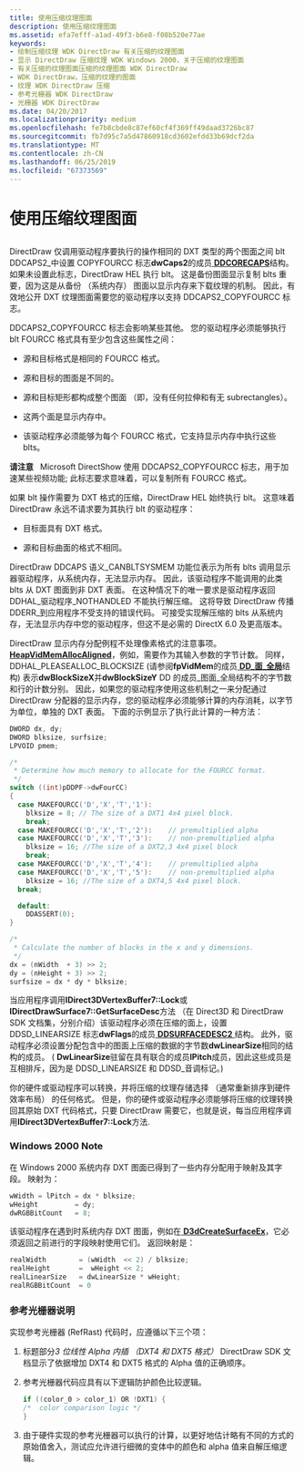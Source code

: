 ```yaml
---
title: 使用压缩纹理图面
description: 使用压缩纹理图面
ms.assetid: efa7efff-a1ad-49f3-b6e8-f08b520e77ae
keywords:
- 绘制压缩纹理 WDK DirectDraw 有关压缩的纹理图面
- 显示 DirectDraw 压缩纹理 WDK Windows 2000，关于压缩的纹理图面
- 有关压缩的纹理图面压缩的纹理图面 WDK DirectDraw
- WDK DirectDraw，压缩的纹理的图面
- 纹理 WDK DirectDraw 压缩
- 参考光栅器 WDK DirectDraw
- 光栅器 WDK DirectDraw
ms.date: 04/20/2017
ms.localizationpriority: medium
ms.openlocfilehash: fe7b8cbde8c87ef60cf4f369ff49daad3726bc87
ms.sourcegitcommit: fb7d95c7a5d47860918cd3602efdd33b69dcf2da
ms.translationtype: MT
ms.contentlocale: zh-CN
ms.lasthandoff: 06/25/2019
ms.locfileid: "67373569"
---
```

# <a name="using-compressed-texture-surfaces"></a>使用压缩纹理图面


## <span id="ddk_using_compressed_texture_surfaces_gg"></span><span id="DDK_USING_COMPRESSED_TEXTURE_SURFACES_GG"></span>


DirectDraw 仅调用驱动程序要执行的操作相同的 DXT 类型的两个图面之间 blt DDCAPS2\_中设置 COPYFOURCC 标志**dwCaps2**的成员[ **DDCORECAPS**](https://docs.microsoft.com/windows/desktop/api/ddrawi/ns-ddrawi-_ddcorecaps)结构。 如果未设置此标志，DirectDraw HEL 执行 blt。 这是备份图面显示复制 blts 重要，因为这是从备份 （系统内存） 图面以显示内存来下载纹理的机制。 因此，有效地公开 DXT 纹理图面需要您的驱动程序以支持 DDCAPS2\_COPYFOURCC 标志。

DDCAPS2\_COPYFOURCC 标志会影响某些其他。 您的驱动程序必须能够执行 blt FOURCC 格式具有至少包含这些属性之间：

-   源和目标格式是相同的 FOURCC 格式。

-   源和目标的图面是不同的。

-   源和目标矩形都构成整个图面 （即，没有任何拉伸和有无 subrectangles）。

-   这两个面是显示内存中。

-   该驱动程序必须能够为每个 FOURCC 格式，它支持显示内存中执行这些 blts。

**请注意**   Microsoft DirectShow 使用 DDCAPS2\_COPYFOURCC 标志，用于加速某些视频功能; 此标志要求意味着，可以复制所有 FOURCC 格式。

 

如果 blt 操作需要为 DXT 格式的压缩，DirectDraw HEL 始终执行 blt。 这意味着 DirectDraw 永远不请求要为其执行 blt 的驱动程序：

-   目标面具有 DXT 格式。

-   源和目标曲面的格式不相同。

DirectDraw DDCAPS 语义\_CANBLTSYSMEM 功能位表示为所有 blts 调用显示器驱动程序，从系统内存，无法显示内存。 因此，该驱动程序不能调用的此类 blts 从 DXT 图面到非 DXT 表面。 在这种情况下的唯一要求是驱动程序返回 DDHAL\_驱动程序\_NOTHANDLED 不能执行解压缩。 这将导致 DirectDraw 传播 DDERR\_到应用程序不受支持的错误代码。 可接受实现解压缩的 blts 从系统内存，无法显示内存中您的驱动程序，但这不是必需的 DirectX 6.0 及更高版本。

DirectDraw 显示内存分配例程不处理像素格式的注意事项。 [**HeapVidMemAllocAligned**](https://docs.microsoft.com/windows/desktop/api/dmemmgr/nf-dmemmgr-heapvidmemallocaligned)，例如，需要作为其输入参数的字节计数。 同样，DDHAL\_PLEASEALLOC\_BLOCKSIZE (请参阅**fpVidMem**的成员[ **DD\_面\_全局**](https://docs.microsoft.com/windows/desktop/api/ddrawint/ns-ddrawint-_dd_surface_global)结构) 表示**dwBlockSizeX**并**dwBlockSizeY** DD 的成员\_图面\_全局结构不的字节数和行的计数分别。 因此，如果您的驱动程序使用这些机制之一来分配通过 DirectDraw 分配器的显示内存，您的驱动程序必须能够计算的内存消耗，以字节为单位，单独的 DXT 表面。 下面的示例显示了执行此计算的一种方法：

```cpp
DWORD dx, dy;
DWORD blksize, surfsize;
LPVOID pmem;

/*
 * Determine how much memory to allocate for the FOURCC format.
 */
switch ((int)pDDPF->dwFourCC)
{
  case MAKEFOURCC('D','X','T','1'):
    blksize = 8; // The size of a DXT1 4x4 pixel block. 
    break;
  case MAKEFOURCC('D','X','T','2'):    // premultiplied alpha
  case MAKEFOURCC('D','X','T','3'):    // non-premultiplied alpha
    blksize = 16; //The size of a DXT2,3 4x4 pixel block 
    break;
  case MAKEFOURCC('D','X','T','4'):    // premultiplied alpha
  case MAKEFOURCC('D','X','T','5'):    // non-premultiplied alpha
    blksize = 16; //The size of a DXT4,5 4x4 pixel block.
  break;

  default:
    DDASSERT(0);
}

/*
 * Calculate the number of blocks in the x and y dimensions.
 */
dx = (nWidth  + 3) >> 2;
dy = (nHeight + 3) >> 2;
surfsize = dx * dy * blksize;
```

当应用程序调用**IDirect3DVertexBuffer7::Lock**或**IDirectDrawSurface7::GetSurfaceDesc**方法 （在 Direct3D 和 DirectDraw SDK 文档集，分别介绍）该驱动程序必须在压缩的面上，设置 DDSD\_LINEARSIZE 标志**dwFlags**的成员[ **DDSURFACEDESC2** ](https://docs.microsoft.com/previous-versions/windows/hardware/drivers/ff550340(v=vs.85))结构。 此外，驱动程序必须设置分配包含中的图面上压缩的数据的字节数**dwLinearSize**相同的结构的成员。 ( **DwLinearSize**驻留在具有联合的成员**lPitch**成员，因此这些成员是互相排斥，因为是 DDSD\_LINEARSIZE 和 DDSD\_音调标记。)

你的硬件或驱动程序可以转换，并将压缩的纹理存储选择 （通常重新排序到硬件效率布局） 的任何格式。 但是，你的硬件或驱动程序必须能够将压缩的纹理转换回其原始 DXT 代码格式，只要 DirectDraw 需要它，也就是说，每当应用程序调用**IDirect3DVertexBuffer7::Lock**方法.

### <a name="span-idwindows2000notespanspan-idwindows2000notespanwindows-2000-note"></a><span id="windows_2000_note"></span><span id="WINDOWS_2000_NOTE"></span>Windows 2000 Note

在 Windows 2000 系统内存 DXT 图面已得到了一些内存分配用于映射及其字段。 映射为：

```cpp
wWidth = lPitch = dx * blksize;
wHeight         = dy;
dwRGBBitCount   = 8;
```

该驱动程序在遇到时系统内存 DXT 图面，例如在[ **D3dCreateSurfaceEx**](https://docs.microsoft.com/windows/desktop/api/ddrawint/nc-ddrawint-pdd_createsurfaceex)，它必须返回之前进行的字段映射使用它们。 返回映射是：

```cpp
realWidth        = (wWidth  << 2) / blksize;
realHeight       =  wHeight << 2;
realLinearSize   = dwLinearSize * wHeight;
realRGBBitCount  = 0
```

### <a name="span-idreferencerasterizernotesspanspan-idreferencerasterizernotesspanreference-rasterizer-notes"></a><span id="reference_rasterizer_notes"></span><span id="REFERENCE_RASTERIZER_NOTES"></span>参考光栅器说明

实现参考光栅器 (RefRast) 代码时，应遵循以下三个项：

1.  标题部分*3 位线性 Alpha 内插 （DXT4 和 DXT5 格式）* DirectDraw SDK 文档显示了依据增加 DXT4 和 DXT5 格式的 Alpha 值的正确顺序。

2.  参考光栅器代码应具有以下逻辑防护颜色比较逻辑。
    ```cpp
    if ((color_0 > color_1) OR !DXT1) {
    /*  color comparison logic */
    }
    ```

3.  由于硬件实现的参考光栅器可以执行的计算，以更好地估计略有不同的方式的原始值舍入，测试应允许进行细微的变体中的颜色和 alpha 值来自解压缩逻辑。

 

 






